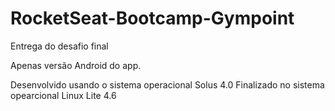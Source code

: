 # RocketSeat-Bootcamp-Gympoint
Entrega do desafio final

Apenas versão Android do app.

Desenvolvido usando o sistema operacional Solus 4.0
Finalizado no sistema opearcional Linux Lite 4.6
